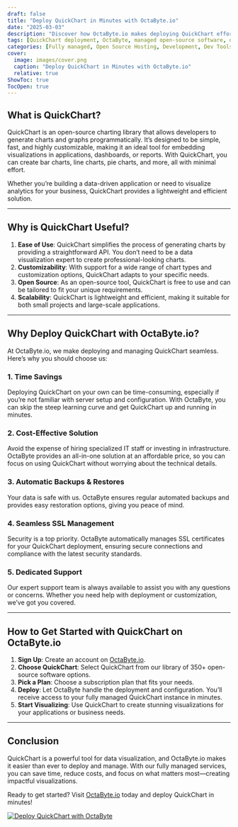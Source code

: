 ```yaml
---
draft: false
title: "Deploy QuickChart in Minutes with OctaByte.io"
date: "2025-03-03"
description: "Discover how OctaByte.io makes deploying QuickChart effortless. Learn what QuickChart is, why it’s a game-changer for data visualization, and the benefits of using OctaByte’s fully managed services to get started in minutes."
tags: [QuickChart deployment, OctaByte, managed open-source software, data visualization, QuickChart benefits, automated SSL, managed backups, cost-effective IT solutions, QuickChart hosting, open-source software management]
categories: [Fully managed, Open Source Hosting, Development, Dev Tools]
cover:
  image: images/cover.png
  caption: "Deploy QuickChart in Minutes with OctaByte.io"
  relative: true
ShowToc: true
TocOpen: true
---
```



## What is QuickChart?

QuickChart is an open-source charting library that allows developers to generate charts and graphs programmatically. It’s designed to be simple, fast, and highly customizable, making it an ideal tool for embedding visualizations in applications, dashboards, or reports. With QuickChart, you can create bar charts, line charts, pie charts, and more, all with minimal effort.

Whether you’re building a data-driven application or need to visualize analytics for your business, QuickChart provides a lightweight and efficient solution.

---

## Why is QuickChart Useful?

1. **Ease of Use**: QuickChart simplifies the process of generating charts by providing a straightforward API. You don’t need to be a data visualization expert to create professional-looking charts.
2. **Customizability**: With support for a wide range of chart types and customization options, QuickChart adapts to your specific needs.
3. **Open Source**: As an open-source tool, QuickChart is free to use and can be tailored to fit your unique requirements.
4. **Scalability**: QuickChart is lightweight and efficient, making it suitable for both small projects and large-scale applications.

---

## Why Deploy QuickChart with OctaByte.io?

At OctaByte.io, we make deploying and managing QuickChart seamless. Here’s why you should choose us:

### 1. **Time Savings**
Deploying QuickChart on your own can be time-consuming, especially if you’re not familiar with server setup and configuration. With OctaByte, you can skip the steep learning curve and get QuickChart up and running in minutes.

### 2. **Cost-Effective Solution**
Avoid the expense of hiring specialized IT staff or investing in infrastructure. OctaByte provides an all-in-one solution at an affordable price, so you can focus on using QuickChart without worrying about the technical details.

### 3. **Automatic Backups & Restores**
Your data is safe with us. OctaByte ensures regular automated backups and provides easy restoration options, giving you peace of mind.

### 4. **Seamless SSL Management**
Security is a top priority. OctaByte automatically manages SSL certificates for your QuickChart deployment, ensuring secure connections and compliance with the latest security standards.

### 5. **Dedicated Support**
Our expert support team is always available to assist you with any questions or concerns. Whether you need help with deployment or customization, we’ve got you covered.

---

## How to Get Started with QuickChart on OctaByte.io

1. **Sign Up**: Create an account on [OctaByte.io](https://octabyte.io).
2. **Choose QuickChart**: Select QuickChart from our library of 350+ open-source software options.
3. **Pick a Plan**: Choose a subscription plan that fits your needs.
4. **Deploy**: Let OctaByte handle the deployment and configuration. You’ll receive access to your fully managed QuickChart instance in minutes.
5. **Start Visualizing**: Use QuickChart to create stunning visualizations for your applications or business needs.

---

## Conclusion

QuickChart is a powerful tool for data visualization, and OctaByte.io makes it easier than ever to deploy and manage. With our fully managed services, you can save time, reduce costs, and focus on what matters most—creating impactful visualizations. 

Ready to get started? Visit [OctaByte.io](https://octabyte.io) today and deploy QuickChart in minutes!

[![Deploy QuickChart with OctaByte](/images/deploy-on-octabyte.png)](https://octabyte.io/fully-managed-open-source-services/development/dev-tools/quickchart)